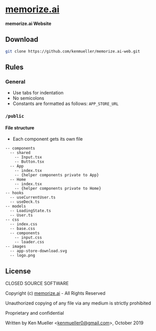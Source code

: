 # [memorize.ai](https://memorize.ai)

**memorize.ai Website**

## Download

```bash
git clone https://github.com/kenmueller/memorize.ai-web.git
```

## Rules

### General

- Use tabs for indentation
- No semicolons
- Constants are formatted as follows: `APP_STORE_URL`

### `/public`

#### File structure

- Each component gets its own file

```
-- components
  -- shared
    -- Input.tsx
	-- Button.tsx
  -- App
    -- index.tsx
	-- {helper components private to App}
  -- Home
    -- index.tsx
	-- {helper components private to Home}
-- hooks
  -- useCurrentUser.ts
  -- useDeck.ts
-- models
  -- LoadingState.ts
  -- User.ts
-- css
  -- index.css
  -- base.css
  -- components
    -- input.css
	-- loader.css
-- images
  -- app-store-download.svg
  -- logo.png
```

## License

CLOSED SOURCE SOFTWARE

Copyright (c) [memorize.ai](https://memorize.ai) - All Rights Reserved

Unauthorized copying of any file via any medium is strictly prohibited

Proprietary and confidential

Written by Ken Mueller <[kenmueller0@gmail.com](mailto:kenmueller0@gmail.com)>, October 2019
